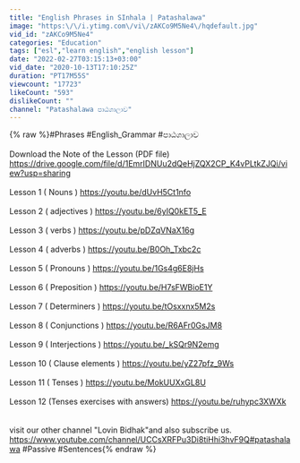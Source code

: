```yaml
---
title: "English Phrases in SInhala | Patashalawa"
image: "https:\/\/i.ytimg.com\/vi\/zAKCo9M5Ne4\/hqdefault.jpg"
vid_id: "zAKCo9M5Ne4"
categories: "Education"
tags: ["esl","learn english","english lesson"]
date: "2022-02-27T03:15:13+03:00"
vid_date: "2020-10-13T17:10:25Z"
duration: "PT17M55S"
viewcount: "17723"
likeCount: "593"
dislikeCount: ""
channel: "Patashalawa පාඨශාලාව"
---
```

{% raw %}#Phrases #English_Grammar #පාඨශාලාව <br /><br />Download the Note of the Lesson (PDF file) <a rel="nofollow" target="blank" href="https://drive.google.com/file/d/1EmrIDNUu2dQeHjZQX2CP_K4vPLtkZJQi/view?usp=sharing">https://drive.google.com/file/d/1EmrIDNUu2dQeHjZQX2CP_K4vPLtkZJQi/view?usp=sharing</a><br /><br />Lesson 1 ( Nouns ) <a rel="nofollow" target="blank" href="https://youtu.be/dUvH5Ct1nfo">https://youtu.be/dUvH5Ct1nfo</a><br /><br />Lesson 2 ( adjectives ) <a rel="nofollow" target="blank" href="https://youtu.be/6yIQ0kET5_E">https://youtu.be/6yIQ0kET5_E</a><br /><br />Lesson 3 ( verbs ) <a rel="nofollow" target="blank" href="https://youtu.be/pDZqVNaX16g">https://youtu.be/pDZqVNaX16g</a><br /><br />Lesson 4 ( adverbs ) <a rel="nofollow" target="blank" href="https://youtu.be/B0Oh_Txbc2c">https://youtu.be/B0Oh_Txbc2c</a><br /><br />Lesson 5 ( Pronouns ) <a rel="nofollow" target="blank" href="https://youtu.be/1Gs4g6E8jHs">https://youtu.be/1Gs4g6E8jHs</a><br /><br />Lesson 6 ( Preposition ) <a rel="nofollow" target="blank" href="https://youtu.be/H7sFWBioE1Y">https://youtu.be/H7sFWBioE1Y</a><br /><br />Lesson 7 ( Determiners ) <a rel="nofollow" target="blank" href="https://youtu.be/tOsxxnx5M2s">https://youtu.be/tOsxxnx5M2s</a><br /><br />Lesson 8 ( Conjunctions ) <a rel="nofollow" target="blank" href="https://youtu.be/R6AFr0GsJM8">https://youtu.be/R6AFr0GsJM8</a><br /><br />Lesson 9 ( Interjections ) <a rel="nofollow" target="blank" href="https://youtu.be/_kSQr9N2emg">https://youtu.be/_kSQr9N2emg</a><br /><br />Lesson 10 ( Clause elements ) <a rel="nofollow" target="blank" href="https://youtu.be/yZ27pfz_9Ws">https://youtu.be/yZ27pfz_9Ws</a><br /><br />Lesson 11 ( Tenses ) <a rel="nofollow" target="blank" href="https://youtu.be/MokUUXxGL8U">https://youtu.be/MokUUXxGL8U</a><br /><br />Lesson 12 (Tenses exercises with answers) <a rel="nofollow" target="blank" href="https://youtu.be/ruhypc3XWXk">https://youtu.be/ruhypc3XWXk</a><br /><br /><br />visit our other channel &quot;Lovin Bidhak&quot;and also subscribe us. <a rel="nofollow" target="blank" href="https://www.youtube.com/channel/UCCsXRFPu3Di8tiHhi3hvF9Q#patashalawa">https://www.youtube.com/channel/UCCsXRFPu3Di8tiHhi3hvF9Q#patashalawa</a> #Passive #Sentences{% endraw %}
